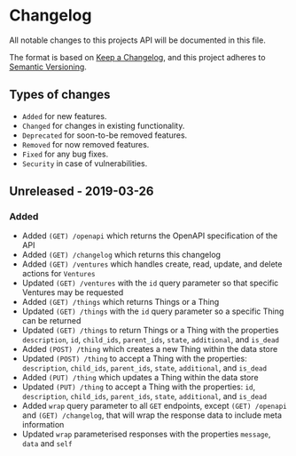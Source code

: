 # Changelog
All notable changes to this projects API will be documented in this file.

The format is based on [Keep a Changelog](https://keepachangelog.com/en/1.0.0/), and this project adheres to [Semantic Versioning](https://semver.org/spec/v2.0.0.html).

## Types of changes
- `Added` for new features.
- `Changed` for changes in existing functionality.
- `Deprecated` for soon-to-be removed features.
- `Removed` for now removed features.
- `Fixed` for any bug fixes.
- `Security` in case of vulnerabilities.

## Unreleased - 2019-03-26
### Added
- Added `(GET) /openapi` which returns the OpenAPI specification of the API
- Added `(GET) /changelog` which returns this changelog
- Added `(GET) /ventures` which handles create, read, update, and delete actions for `Ventures`
- Updated `(GET) /ventures` with the `id` query parameter so that specific Ventures may be requested
- Added `(GET) /things` which returns Things or a Thing
- Updated `(GET) /things` with the `id` query parameter so a specific Thing can be returned
- Updated `(GET) /things` to return Things or a Thing with the properties `description`, `id`, `child_ids`, `parent_ids`, `state`, `additional`, and `is_dead`
- Added `(POST) /thing` which creates a new Thing within the data store
- Updated `(POST) /thing` to accept a Thing with the properties: `description`, `child_ids`, `parent_ids`, `state`, `additional`, and `is_dead`
- Added `(PUT) /thing` which updates a Thing within the data store
- Updated `(PUT) /thing` to accept a Thing with the properties: `id`, `description`, `child_ids`, `parent_ids`, `state`, `additional`, and `is_dead`
- Added `wrap` query parameter to all `GET` endpoints, except `(GET) /openapi` and `(GET) /changelog`, that will wrap the response data to include meta information
- Updated `wrap` parameterised responses with the properties `message`, `data` and `self`